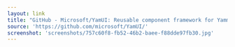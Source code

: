 ```yaml
---
layout: link
title: "GitHub - Microsoft/YamUI: Reusable component framework for Yammer.com"
source: 'https://github.com/microsoft/YamUI/'
screenshot: 'screenshots/757c60f8-fb52-46b2-baee-f88dde97fb30.jpg'
---
```


